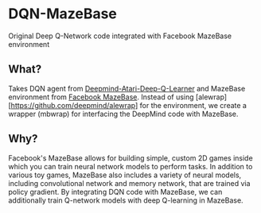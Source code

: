 # DQN-MazeBase
Original Deep Q-Network code integrated with Facebook MazeBase environment

What?
-----
Takes DQN agent from [Deepmind-Atari-Deep-Q-Learner](https://github.com/kuz/DeepMind-Atari-Deep-Q-Learner) and MazeBase environment from [Facebook MazeBase](https://github.com/facebook/MazeBase). Instead of using [alewrap][https://github.com/deepmind/alewrap] for the environment, we create a wrapper (mbwrap) for interfacing the DeepMind code with MazeBase.

Why?
----
Facebook's MazeBase allows for building simple, custom 2D games inside which you can train neural network models to perform tasks. In addition to various toy games, MazeBase also includes a variety of neural models, including convolutional network and memory network, that are trained via policy gradient. By integrating DQN code with MazeBase, we can additionally train Q-network models with deep Q-learning in MazeBase.
